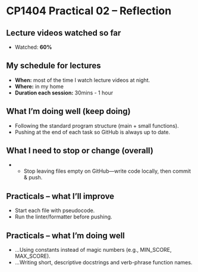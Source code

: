 # CP1404 Practical 02 – Reflection

## Lecture videos watched so far
- Watched: **60%**

## My schedule for lectures
- **When:** most of the time I watch lecture videos at night.
- **Where:** in my home 
- **Duration each session:** 30mins - 1 hour

## What I’m doing well (keep doing)
- Following the standard program structure (main + small functions).
- Pushing at the end of each task so GitHub is always up to date.

## What I need to stop or change (overall)
- - Stop leaving files empty on GitHub—write code locally, then commit & push.

## Practicals – what I’ll improve
- Start each file with pseudocode.
- Run the linter/formatter before pushing.

## Practicals – what I’m doing well
- ...Using constants instead of magic numbers (e.g., MIN_SCORE, MAX_SCORE).
- ...Writing short, descriptive docstrings and verb-phrase function names.
